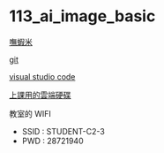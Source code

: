 # 113_ai_image_basic

[嘸蝦米](https://boshiamy.com/)

[git](https://git-scm.com/)

[visual studio code](https://code.visualstudio.com/)

[上課用的雲端硬碟](https://drive.google.com/drive/folders/1KgtU5GrxqSX69DrHz9Hf0e90lH7osqnu?usp=drive_link)

教室的 WIFI
- SSID : STUDENT-C2-3
- PWD : 28721940
